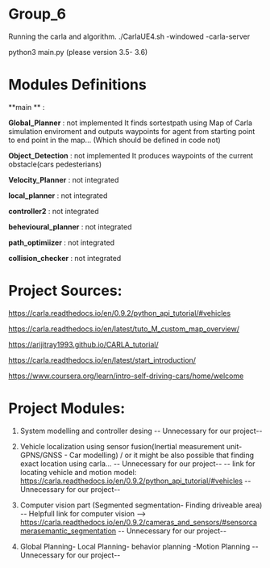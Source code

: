 # Group_6
Running the carla and algorithm.
./CarlaUE4.sh -windowed -carla-server

python3 main.py (please version 3.5- 3.6)


# Modules Definitions

**main ** : 

**Global_Planner** : not implemented
  It finds sortestpath using Map of Carla simulation enviroment and outputs waypoints for agent from starting point to end point in the map... (Which should be defined in code not)

**Object_Detection** : not implemented
 It produces waypoints of the current obstacle(cars pedesterians)

**Velocity_Planner** : not  integrated

**local_planner** : not integrated

**controller2** : not integrated 

**behevioural_planner** : not integrated 

**path_optimiizer** : not integrated 

**collision_checker** : not integrated



#  Project Sources:
https://carla.readthedocs.io/en/0.9.2/python_api_tutorial/#vehicles

https://carla.readthedocs.io/en/latest/tuto_M_custom_map_overview/

https://arijitray1993.github.io/CARLA_tutorial/

https://carla.readthedocs.io/en/latest/start_introduction/


https://www.coursera.org/learn/intro-self-driving-cars/home/welcome

# Project Modules:

1. System modelling and controller desing -- Unnecessary for our project--
2. Vehicle localization using sensor fusion(Inertial measurement unit- GPNS/GNSS - Car modelling) / or it might be also possible that finding exact location using  carla... -- Unnecessary for our project--
-- link for locating vehicle and motion model:
https://carla.readthedocs.io/en/0.9.2/python_api_tutorial/#vehicles
-- Unnecessary for our project--

3. Computer vision part (Segmented segmentation- Finding driveable area)
  -- Helpfull link for computer vision --> https://carla.readthedocs.io/en/0.9.2/cameras_and_sensors/#sensorcamerasemantic_segmentation
-- Unnecessary for our project--
4. Global Planning- Local Planning- behavior planning  -Motion Planning
-- Unnecessary for our project--



